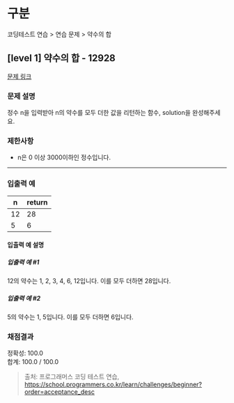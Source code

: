 # 구분

코딩테스트 연습 > 연습 문제 > 약수의 합

## [level 1] 약수의 합 - 12928

[문제 링크](https://school.programmers.co.kr/learn/courses/30/lessons/12928)

### 문제 설명

<p>정수 n을 입력받아 n의 약수를 모두 더한 값을 리턴하는 함수, solution을 완성해주세요.</p>

### 제한사항

<ul>
  <li>n은 0 이상 3000이하인 정수입니다.</li>
</ul>

<hr>

### 입출력 예

<table class="table">
  <thead>
    <tr>
      <th>n</th>
      <th>return</th>
    </tr>
  </thead>
  <tbody>
    <tr>
      <td>12</td>
      <td>28</td>
    </tr>
    <tr>
      <td>5</td>
      <td>6</td>
      </tr>
  </tbody>
</table>

#### 입출력 예 설명

##### 입출력 예 #1

12의 약수는 1, 2, 3, 4, 6, 12입니다. 이를 모두 더하면 28입니다.</p>

##### 입출력 예 #2

5의 약수는 1, 5입니다. 이를 모두 더하면 6입니다.</p>

### 채점결과

정확성: 100.0<br/>
합계: 100.0 / 100.0

> 출처: 프로그래머스 코딩 테스트 연습, https://school.programmers.co.kr/learn/challenges/beginner?order=acceptance_desc
